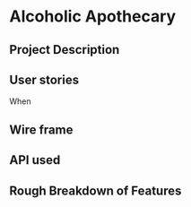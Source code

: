 # Alcoholic Apothecary

## Project Description

## User stories

When 


## Wire frame

## API used

## Rough Breakdown of Features

